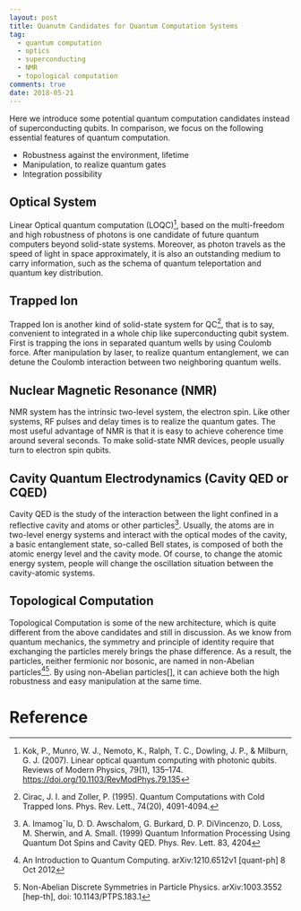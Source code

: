 ```yaml
---
layout: post
title: Quanutm Candidates for Quantum Computation Systems
tag:
  - quantum computation
  - optics
  - superconducting
  - NMR
  - topological computation 
comments: true
date: 2018-05-21
---
```


Here we introduce some potential quantum computation candidates instead of superconducting qubits. In comparison, we focus on the following essential features of quantum computation.

<!-- more -->

- Robustness against the environment, lifetime
- Manipulation, to realize quantum gates
- Integration possibility


## Optical System
Linear Optical quantum computation (LOQC)[^lc], based on the multi-freedom and high robustness of photons is one candidate of future quantum computers beyond solid-state systems. Moreover, as photon travels as the speed of light in space approximately, it is also an outstanding medium to carry information, such as the schema of quantum teleportation and quantum key distribution.

## Trapped Ion
Trapped Ion is another kind of solid-state system for QC[^2], that is to say, convenient to integrated in a whole chip like superconducting qubit system. First is trapping the ions in separated quantum wells by using Coulomb force. After manipulation by laser, to realize quantum entanglement, we can detune the Coulomb interaction between two neighboring quantum wells.

## Nuclear Magnetic Resonance (NMR)
NMR system has the intrinsic two-level system, the electron spin. Like other systems, RF pulses and delay times is to realize the quantum gates. The most useful advantage of NMR is that it is easy to achieve coherence time around several seconds. To make solid-state NMR devices, people usually turn to electron spin qubits.

## Cavity Quantum Electrodynamics (Cavity QED or CQED)
Cavity QED is the study of the interaction between the light confined in a reflective cavity and atoms or other particles[^3]. Usually, the atoms are in two-level energy systems and interact with the optical modes of the cavity, a basic entanglement state, so-called Bell states, is composed of both the atomic energy level and the cavity mode. Of course, to change the atomic energy system, people will change the oscillation situation between the cavity-atomic systems.

## Topological Computation
Topological Computation is some of the new architecture, which is quite different from the above candidates and still in discussion. As we know from quantum mechanics, the symmetry and principle of identity require that exchanging the particles merely brings the phase difference. As a result, the particles, neither fermionic nor bosonic, are named in non-Abelian particles[^4][^5]. By using non-Abelian particles[], it can achieve both the high robustness and easy manipulation at the same time.


# Reference

[^lc]: Kok, P., Munro, W. J., Nemoto, K., Ralph, T. C., Dowling, J. P., & Milburn, G. J. (2007). Linear optical quantum computing with photonic qubits. Reviews of Modern Physics, 79(1), 135–174. https://doi.org/10.1103/RevModPhys.79.135
[^2]: Cirac, J. I. and Zoller, P. (1995). Quantum Computations with Cold Trapped Ions. Phys. Rev. Lett., 74(20), 4091-4094. 
[^3]: A. Imamog¯lu, D. D. Awschalom, G. Burkard, D. P. DiVincenzo, D. Loss, M. Sherwin, and A. Small. (1999) Quantum Information Processing Using Quantum Dot Spins and Cavity QED. Phys. Rev. Lett. 83, 4204
[^4]: An Introduction to Quantum Computing. arXiv:1210.6512v1 [quant-ph] 8 Oct 2012
[^5]: Non-Abelian Discrete Symmetries in Particle Physics. arXiv:1003.3552 [hep-th], doi: 10.1143/PTPS.183.1
